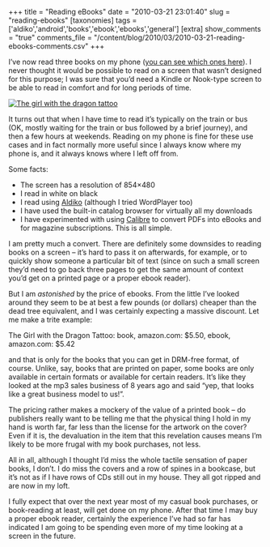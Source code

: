+++
title = "Reading eBooks"
date = "2010-03-21 23:01:40"
slug = "reading-ebooks"
[taxonomies]
tags = ['aldiko','android','books','ebook','ebooks','general']
[extra]
show_comments = "true"
comments_file = "/content/blog/2010/03/2010-03-21-reading-ebooks-comments.csv"
+++

I’ve now read three books on my phone ([you can see which ones here](http://www.flickr.com/photos/pip/tags/ebook/)). I never thought it would be possible to read on a screen that wasn’t designed for this purpose; I was sure that you’d need a Kindle or Nook-type screen to be able to read in comfort and for long periods of time.

[![The girl with the dragon tattoo](http://farm5.static.flickr.com/4046/4450710314_d91795ffd0_m.jpg "The Girl with the Dragon Tattoo")](http://www.flickr.com/photos/pip/4450710314/ "The girl with the dragon tattoo by Pip, on Flickr")

It turns out that when I have time to read it’s typically on the train or bus (OK, mostly waiting for the train or bus followed by a brief journey), and then a few hours at weekends. Reading on my phone is fine for these use cases and in fact normally more useful since I always know where my phone is, and it always knows where I left off from.

Some facts:

- The screen has a resolution of 854×480
- I read in white on black
- I read using [Aldiko](http://www.aldiko.com/) (although I tried WordPlayer too)
- I have used the built-in catalog browser for virtually all my downloads
- I have experimented with using [Calibre](http://www.aldiko.com/) to convert PDFs into eBooks and for magazine subscriptions. This is all simple.

I am pretty much a convert. There are definitely some downsides to reading books on a screen – it’s hard to pass it on afterwards, for example, or to quickly show someone a particular bit of text (since on such a small screen they’d need to go back three pages to get the same amount of context you’d get on a printed page or a proper ebook reader).

But I am *astonished* by the price of ebooks. From the little I’ve looked around they seem to be at best a few pounds (or dollars) cheaper than the dead tree equivalent, and I was certainly expecting a massive discount. Let me make a trite example:

The Girl with the Dragon Tattoo: book, amazon.com: $5.50, ebook, amazon.com: $5.42

and that is only for the books that you can get in DRM-free format, of course. Unlike, say, books that are printed on paper, some books are only available in certain formats or available for certain readers. It’s like they looked at the mp3 sales business of 8 years ago and said “yep, that looks like a great business model to us!”.

The pricing rather makes a mockery of the value of a printed book – do publishers really want to be telling me that the physical thing I hold in my hand is worth far, far less than the license for the artwork on the cover? Even if it is, the devaluation in the item that this revelation causes means I’m likely to be more frugal with my book purchases, not less.

All in all, although I thought I’d miss the whole tactile sensation of paper books, I don’t. I do miss the covers and a row of spines in a bookcase, but it’s not as if I have rows of CDs still out in my house. They all got ripped and are now in my loft.

I fully expect that over the next year most of my casual book purchases, or book-reading at least, will get done on my phone. After that time I may buy a proper ebook reader, certainly the experience I’ve had so far has indicated I am going to be spending even more of my time looking at a screen in the future.
